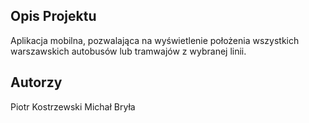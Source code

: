## Opis Projektu

Aplikacja mobilna, pozwalająca na wyświetlenie położenia wszystkich warszawskich autobusów lub tramwajów z wybranej linii.

## Autorzy

Piotr Kostrzewski
Michał Bryła
